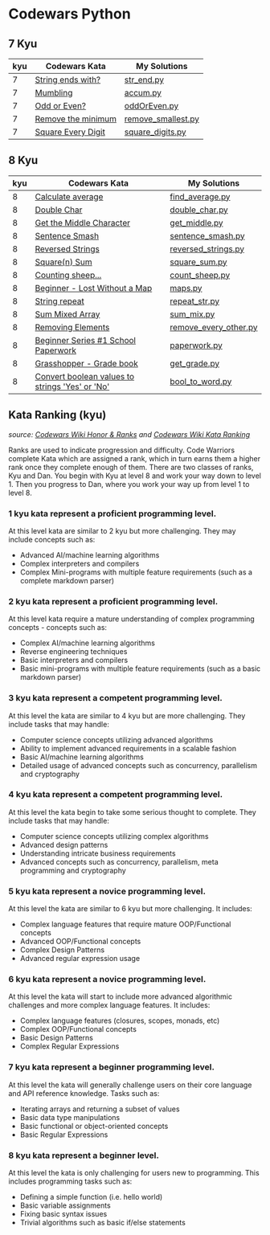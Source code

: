 # Codewars Python
## 7 Kyu
| kyu | Codewars Kata | My Solutions |
| --- | --- | --- |
| 7 | [String ends with?](https://www.codewars.com//kata/51f2d1cafc9c0f745c00037d) | [str_end.py](https://github.com/Jack-2077/Codewars-Python/tree/main/7-kyu/str_end.py) |
| 7 | [Mumbling](https://www.codewars.com//kata/5667e8f4e3f572a8f2000039) | [accum.py](https://github.com/Jack-2077/Codewars-Python/tree/main/7-kyu/accum.py) |
| 7 | [Odd or Even?](https://www.codewars.com/kata/5949481f86420f59480000e7) | [oddOrEven.py](https://github.com/Jack-2077/Codewars-Python/tree/main/7-kyu/oddOrEven.py) |
| 7 | [Remove the minimum](https://www.codewars.com//kata/563cf89eb4747c5fb100001b) | [remove_smallest.py](https://github.com/Jack-2077/Codewars-Python/tree/main/7-kyu/remove_smallest.py) |
| 7 | [Square Every Digit](https://www.codewars.com//kata/546e2562b03326a88e000020) | [square_digits.py](https://github.com/Jack-2077/Codewars-Python/tree/main/7-kyu/square_digits.py) |
## 8 Kyu
| kyu | Codewars Kata | My Solutions |
| --- | --- | --- |
| 8 | [Calculate average](https://www.codewars.com//kata/57a2013acf1fa5bfc4000921) | [find_average.py](https://github.com/Jack-2077/Codewars-Python/tree/main/8-kyu/find_average.py) |
| 8 | [Double Char](https://www.codewars.com//kata/56b1f01c247c01db92000076) | [double_char.py](https://github.com/Jack-2077/Codewars-Python/tree/main/8-kyu/double_char.py) |
| 8 | [Get the Middle Character](https://www.codewars.com//kata/56747fd5cb988479af000028) | [get_middle.py](https://github.com/Jack-2077/Codewars-Python/tree/main/8-kyu/get_middle.py) |
| 8 | [Sentence Smash](https://www.codewars.com//kata/53dc23c68a0c93699800041d) | [sentence_smash.py](https://github.com/Jack-2077/Codewars-Python/tree/main/8-kyu/sentence_smash.py) |
| 8 | [Reversed Strings](https://www.codewars.com//kata/5168bb5dfe9a00b126000018) | [reversed_strings.py](https://github.com/Jack-2077/Codewars-Python/tree/main/8-kyu/reversed_strings.py) |
 8 | [Square(n) Sum](https://www.codewars.com//kata/515e271a311df0350d00000f) | [square_sum.py](https://github.com/Jack-2077/Codewars-Python/tree/main/8-kyu/square_sum.py) |
| 8 | [Counting sheep...](https://www.codewars.com//kata/54edbc7200b811e956000556) | [count_sheep.py](https://github.com/Jack-2077/Codewars-Python/tree/main/8-kyu/count_sheep.py) |
| 8 | [Beginner - Lost Without a Map](https://www.codewars.com/kata/57f781872e3d8ca2a000007e) | [maps.py](https://github.com/Jack-2077/Codewars-Python/tree/main/8-kyu/maps.py) |
| 8 | [String repeat](https://www.codewars.com/kata/57a0e5c372292dd76d000d7e) | [repeat_str.py](https://github.com/Jack-2077/Codewars-Python/tree/main/8-kyu/repeat_str.py) |
| 8 | [Sum Mixed Array](https://www.codewars.com/kata/57eaeb9578748ff92a000009) | [sum_mix.py](https://github.com/Jack-2077/Codewars-Python/tree/main/8-kyu/sum_mix.py) |
| 8 | [Removing Elements](https://www.codewars.com/kata/5769b3802ae6f8e4890009d2) | [remove_every_other.py](https://github.com/Jack-2077/Codewars-Python/tree/main/8-kyu/remove_every_other.py) |
| 8 | [Beginner Series #1 School Paperwork](https://www.codewars.com/kata/55f9b48403f6b87a7c0000bd) | [paperwork.py](https://github.com/Jack-2077/Codewars-Python/tree/main/8-kyu/paperwork.py) |
| 8 | [Grasshopper - Grade book](https://www.codewars.com/kata/55cbd4ba903825f7970000f5) | [get_grade.py](https://github.com/Jack-2077/Codewars-Python/tree/main/8-kyu/get_grade.py) |
| 8 | [Convert boolean values to strings 'Yes' or 'No'](https://www.codewars.com/kata/53369039d7ab3ac506000467) | [bool_to_word.py](https://github.com/Jack-2077/Codewars-Python/tree/main/8-kyu/bool_to_word.py) |


## Kata Ranking (kyu)
*source: [Codewars Wiki Honor & Ranks](https://github.com/Codewars/codewars.com/wiki/Honor-&-Ranks) and [Codewars Wiki Kata Ranking](https://github.com/Codewars/codewars.com/wiki/Kata-Ranking)*

Ranks are used to indicate progression and difficulty. Code Warriors complete Kata which are assigned a rank, which in turn earns them a higher rank once they complete enough of them. There are two classes of ranks, Kyu and Dan. You begin with Kyu at level 8 and work your way down to level 1. Then you progress to Dan, where you work your way up from level 1 to level 8.


### **1 kyu** kata represent a proficient programming level.

At this level kata are similar to 2 kyu but more challenging. They may include concepts such as:
* Advanced AI/machine learning algorithms
* Complex interpreters and compilers
* Complex Mini-programs with multiple feature requirements (such as a complete markdown parser)

### **2 kyu** kata represent a proficient programming level.

At this level kata require a mature understanding of complex programming concepts - concepts such as:
* Complex AI/machine learning algorithms
* Reverse engineering techniques
* Basic interpreters and compilers
* Basic mini-programs with multiple feature requirements (such as a basic markdown parser)

### **3 kyu** kata represent a competent programming level.

At this level the kata are similar to 4 kyu but are more challenging. They include tasks that may handle:
* Computer science concepts utilizing advanced algorithms
* Ability to implement advanced requirements in a scalable fashion
* Basic AI/machine learning algorithms
* Detailed usage of advanced concepts such as concurrency, parallelism and cryptography


### **4 kyu** kata represent a competent programming level.

At this level the kata begin to take some serious thought to complete. They include tasks that may handle:
* Computer science concepts utilizing complex algorithms
* Advanced design patterns
* Understanding intricate business requirements
* Advanced concepts such as concurrency, parallelism, meta programming and cryptography

### **5 kyu** kata represent a novice programming level.

At this level the kata are similar to 6 kyu but more challenging. It includes:
* Complex language features that require mature OOP/Functional concepts
* Advanced OOP/Functional concepts
* Complex Design Patterns
* Advanced regular expression usage

### **6 kyu** kata represent a novice programming level.

At this level the kata will start to include more advanced algorithmic challenges and more complex language features. It includes:
* Complex language features (closures, scopes, monads, etc)
* Complex OOP/Functional concepts
* Basic Design Patterns
* Complex Regular Expressions

### **7 kyu** kata represent a beginner programming level.

At this level the kata will generally challenge users on their core language and API reference knowledge. Tasks such as:
* Iterating arrays and returning a subset of values
* Basic data type manipulations
* Basic functional or object-oriented concepts
* Basic Regular Expressions

### **8 kyu** kata represent a beginner level.

At this level the kata is only challenging for users new to programming. This includes programming tasks such as:
* Defining a simple function (i.e. hello world)
* Basic variable assignments
* Fixing basic syntax issues
* Trivial algorithms such as basic if/else statements


